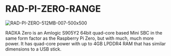 # RAD-PI-ZERO-RANGE
![RAD-PI-ZERO-512MB-007-500x500](https://user-images.githubusercontent.com/4562957/170479325-5ed5ebff-cbf8-4a62-9456-932823372ab3.jpg)

RADXA Zero is an Amlogic S905Y2 64bit quad-core based Mini SBC in the same form factor as the Raspberry Pi Zero, but with much, much more power. It has quad-core power with up to 4GB LPDDR4 RAM that has similar dimensions to a USB stick.

